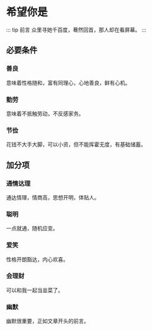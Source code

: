 # 希望你是

::: tip 前言
众里寻她千百度，蓦然回首，那人却在看屏幕。
:::

## 必要条件

### 善良

意味着性格随和，富有同理心，心地善良，鲜有心机。

### 勤劳

意味着不抵触劳动，不反感家务。

### 节俭

花钱不大手大脚，可以小资，但不能挥霍无度，有基础储蓄。

## 加分项

### 通情达理

通达情理，情商高，思想开明，体贴人。

### 聪明

一点就通，随机应变。

### 爱笑

性格开朗豁达，内心欢喜。

### 会理财

可以和我一起当韭菜了。

### 幽默

幽默很重要，正如文章开头的前言。
